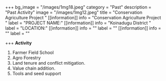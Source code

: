 +++
bg_image = "/images/1mg18.jpeg"
category = "Past"
description = "Past Activity"
image = "/images/1mg12.jpeg"
title = "Conservation Agriculture Project "
[[information]]
info = "Conservation Agriculture Project "
label = "PROJECT NAME:"
[[information]]
info = "Koinadugu District "
label = "LOCATION:"
[[information]]
info = ""
label = ""
[[information]]
info = ""
label = ""

+++
**Activity**

1.  Farmer Field School
2. Agro Forestry
3. Land tenure and conflict mitigation.
4. Value chain addition.
5. Tools and seed support